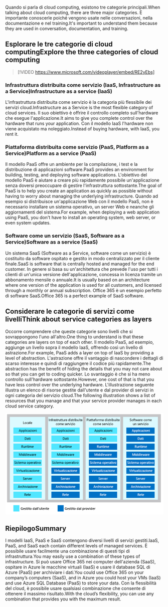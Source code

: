 <span data-ttu-id="54524-101">Quando si parla di cloud computing, esistono tre categorie principali.</span><span class="sxs-lookup"><span data-stu-id="54524-101">When talking about cloud computing, there are three major categories.</span></span> <span data-ttu-id="54524-102">È importante conoscerle poiché vengono usate nelle conversazioni, nella documentazione e nel training.</span><span class="sxs-lookup"><span data-stu-id="54524-102">It's important to understand them because they are used in conversation, documentation, and training.</span></span>

## <a name="explore-the-three-categories-of-cloud-computing"></a><span data-ttu-id="54524-103">Esplorare le tre categorie di cloud computing</span><span class="sxs-lookup"><span data-stu-id="54524-103">Explore the three categories of cloud computing</span></span>

<!-- TODO: Verify video -->
> [!VIDEO https://www.microsoft.com/videoplayer/embed/RE2yEbs]

### <a name="infrastructure-as-a-service-iaas"></a><span data-ttu-id="54524-104">Infrastruttura distribuita come servizio (IaaS, Infrastructure as a Service)</span><span class="sxs-lookup"><span data-stu-id="54524-104">Infrastructure as a service (IaaS)</span></span>

<span data-ttu-id="54524-105">L'infrastruttura distribuita come servizio è la categoria più flessibile dei servizi cloud.</span><span class="sxs-lookup"><span data-stu-id="54524-105">Infrastructure as a Service is the most flexible category of cloud services.</span></span> <span data-ttu-id="54524-106">Il suo obiettivo è offrire il controllo completo sull'hardware che esegue l'applicazione.</span><span class="sxs-lookup"><span data-stu-id="54524-106">It aims to give you complete control over the hardware that runs your application.</span></span> <span data-ttu-id="54524-107">Con il modello IaaS l'hardware non viene acquistato ma noleggiato.</span><span class="sxs-lookup"><span data-stu-id="54524-107">Instead of buying hardware, with IaaS, you rent it.</span></span>

### <a name="platform-as-a-service-paas"></a><span data-ttu-id="54524-108">Piattaforma distribuita come servizio (PaaS, Platform as a Service)</span><span class="sxs-lookup"><span data-stu-id="54524-108">Platform as a service (PaaS)</span></span>

<span data-ttu-id="54524-109">Il modello PaaS offre un ambiente per la compilazione, i test e la distribuzione di applicazioni software.</span><span class="sxs-lookup"><span data-stu-id="54524-109">PaaS provides an environment for building, testing, and deploying software applications.</span></span> <span data-ttu-id="54524-110">L'obiettivo del modello PaaS è aiutare a creare più rapidamente possibile un'applicazione senza doversi preoccupare di gestire l'infrastruttura sottostante.</span><span class="sxs-lookup"><span data-stu-id="54524-110">The goal of PaaS is to help you create an application as quickly as possible without having to worry about managing the underlying infrastructure.</span></span> <span data-ttu-id="54524-111">Quando ad esempio si distribuisce un'applicazione Web con il modello PaaS, non è necessario installare un sistema operativo, un server Web e neanche gli aggiornamenti del sistema.</span><span class="sxs-lookup"><span data-stu-id="54524-111">For example, when deploying a web application using PaaS, you don't have to install an operating system, web server, or even system updates.</span></span>

### <a name="software-as-a-service-saas"></a><span data-ttu-id="54524-112">Software come un servizio (SaaS, Software as a Service)</span><span class="sxs-lookup"><span data-stu-id="54524-112">Software as a service (SaaS)</span></span>

<span data-ttu-id="54524-113">Un sistema SaaS (Software as a Service, software come un servizio) è costituito da software ospitato e gestito in modo centralizzato per il cliente finale.</span><span class="sxs-lookup"><span data-stu-id="54524-113">SaaS is software that is centrally hosted and managed for the end customer.</span></span> <span data-ttu-id="54524-114">In genere si basa su un'architettura che prevede l'uso per tutti i clienti di un'unica versione dell'applicazione, concessa in licenza tramite un abbonamento mensile o annuale.</span><span class="sxs-lookup"><span data-stu-id="54524-114">It is usually based on an architecture where one version of the application is used for all customers, and licensed through a monthly or annual subscription.</span></span> <span data-ttu-id="54524-115">Office 365 è un esempio perfetto di software SaaS.</span><span class="sxs-lookup"><span data-stu-id="54524-115">Office 365 is a perfect example of SaaS software.</span></span>

## <a name="think-about-service-categories-as-layers"></a><span data-ttu-id="54524-116">Considerare le categorie di servizi come livelli</span><span class="sxs-lookup"><span data-stu-id="54524-116">Think about service categories as layers</span></span>

<span data-ttu-id="54524-117">Occorre comprendere che queste categorie sono livelli che si sovrappongono l'uno all'altro.</span><span class="sxs-lookup"><span data-stu-id="54524-117">One thing to understand is that these categories are layers on top of each other.</span></span> <span data-ttu-id="54524-118">Il modello PaaS, ad esempio, aggiunge un livello sopra il modello IaaS, offrendo così un livello di astrazione.</span><span class="sxs-lookup"><span data-stu-id="54524-118">For example, PaaS adds a layer on top of IaaS by providing a level of abstraction.</span></span> <span data-ttu-id="54524-119">L'astrazione offre il vantaggio di nascondere i dettagli di scarso interesse e quindi di raggiungere il codice più rapidamente.</span><span class="sxs-lookup"><span data-stu-id="54524-119">The abstraction has the benefit of hiding the details that you may not care about so that you can get to coding quicker.</span></span> <span data-ttu-id="54524-120">Lo svantaggio è che si ha meno controllo sull'hardware sottostante.</span><span class="sxs-lookup"><span data-stu-id="54524-120">However, one cost of that is that you have less control over the underlying hardware.</span></span> <span data-ttu-id="54524-121">L'illustrazione seguente illustra un elenco di risorse gestite dall'utente e dal provider di servizi in ogni categoria del servizio cloud.</span><span class="sxs-lookup"><span data-stu-id="54524-121">The following illustration shows a list of resources that you manage and that your service provider manages in each cloud service category.</span></span>

![Illustrazione del livello di astrazione in ogni categoria del servizio cloud.](../media/5-layer-diagram.png)

## <a name="summary"></a><span data-ttu-id="54524-123">Riepilogo</span><span class="sxs-lookup"><span data-stu-id="54524-123">Summary</span></span>

<span data-ttu-id="54524-124">I modelli IaaS, PaaS e SaaS contengono diversi livelli di servizi gestiti.</span><span class="sxs-lookup"><span data-stu-id="54524-124">IaaS, PaaS, and SaaS each contain different levels of managed services.</span></span> <span data-ttu-id="54524-125">È possibile usare facilmente una combinazione di questi tipi di infrastruttura.</span><span class="sxs-lookup"><span data-stu-id="54524-125">You may easily use a combination of these types of infrastructure.</span></span> <span data-ttu-id="54524-126">Si può usare Office 365 nei computer dell'azienda (SaaS), ospitare in Azure le macchine virtuali (IaaS) e usare il database SQL di Azure (PaaS) per archiviare i dati.</span><span class="sxs-lookup"><span data-stu-id="54524-126">You could use Office 365 on your company’s computers (SaaS), and in Azure you could host your VMs (IaaS) and use Azure SQL Database (PaaS) to store your data.</span></span> <span data-ttu-id="54524-127">Con la flessibilità del cloud, è possibile usare qualsiasi combinazione che consente di ottenere il massimo risultato.</span><span class="sxs-lookup"><span data-stu-id="54524-127">With the cloud’s flexibility, you can use any combination that provides you with the maximum result.</span></span>
